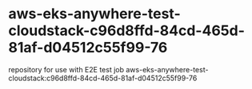 # aws-eks-anywhere-test-cloudstack-c96d8ffd-84cd-465d-81af-d04512c55f99-76
repository for use with E2E test job aws-eks-anywhere-test-cloudstack:c96d8ffd-84cd-465d-81af-d04512c55f99-76
